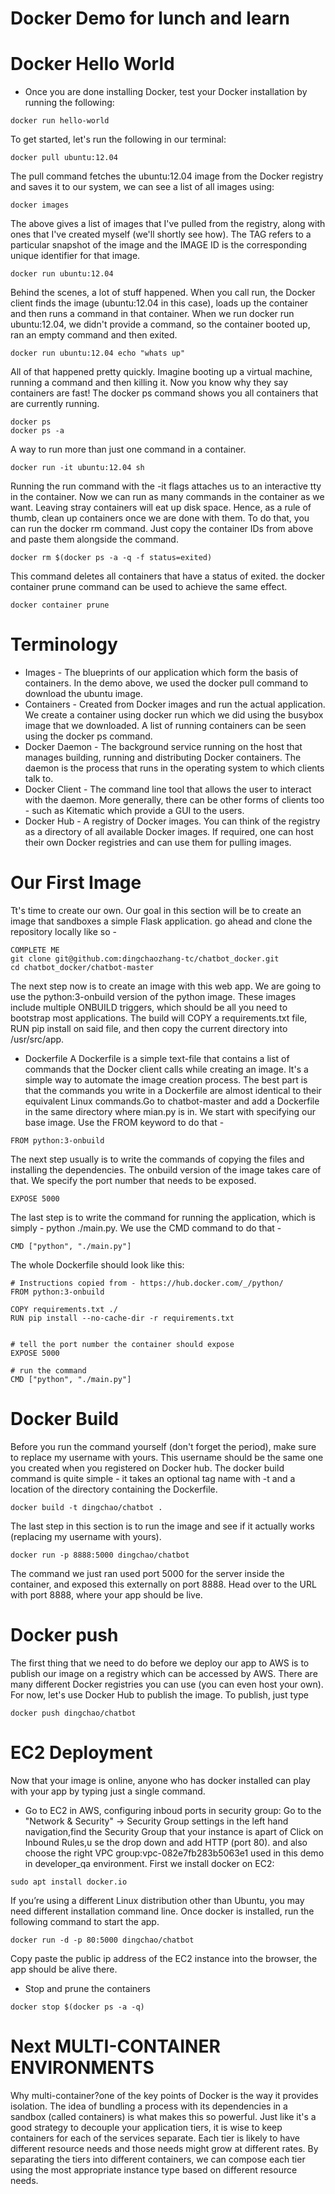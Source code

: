 # Docker Demo for lunch and learn

# Docker Hello World
- Once you are done installing Docker, test your Docker installation by running the following:
```
docker run hello-world
```
To get started, let's run the following in our terminal:
```
docker pull ubuntu:12.04
```
The pull command fetches the ubuntu:12.04 image from the Docker registry and saves it to our system, we can see a list of all images using: 
```
docker images
```

The above gives a list of images that I've pulled from the registry, along with ones that I've created myself (we'll shortly see how). The TAG refers to a particular snapshot of the image and the IMAGE ID is the corresponding unique identifier for that image.

```
docker run ubuntu:12.04
```
Behind the scenes, a lot of stuff happened. When you call run, the Docker client finds the image (ubuntu:12.04 in this case), loads up the container and then runs a command in that container. When we run docker run ubuntu:12.04, we didn't provide a command, so the container booted up, ran an empty command and then exited. 
```
docker run ubuntu:12.04 echo "whats up"
```
All of that happened pretty quickly. Imagine booting up a virtual machine, running a command and then killing it. Now you know why they say containers are fast! 
The docker ps command shows you all containers that are currently running.
```
docker ps
docker ps -a
```
A way to run more than just one command in a container.
```
docker run -it ubuntu:12.04 sh
```
Running the run command with the -it flags attaches us to an interactive tty in the container. Now we can run as many commands in the container as we want. Leaving stray containers will eat up disk space. Hence, as a rule of thumb, clean up containers once we are done with them. To do that, you can run the docker rm command. Just copy the container IDs from above and paste them alongside the command.
```
docker rm $(docker ps -a -q -f status=exited)
```
This command deletes all containers that have a status of exited. the docker container prune command can be used to achieve the same effect.
```
docker container prune
```
# Terminology
- Images - The blueprints of our application which form the basis of containers. In the demo above, we used the docker pull command to download the ubuntu image.
- Containers - Created from Docker images and run the actual application. We create a container using docker run which we did using the busybox image that we downloaded. A list of running containers can be seen using the docker ps command.
- Docker Daemon - The background service running on the host that manages building, running and distributing Docker containers. The daemon is the process that runs in the operating system to which clients talk to.
- Docker Client - The command line tool that allows the user to interact with the daemon. More generally, there can be other forms of clients too - such as Kitematic which provide a GUI to the users.
- Docker Hub - A registry of Docker images. You can think of the registry as a directory of all available Docker images. If required, one can host their own Docker registries and can use them for pulling images.

# Our First Image
Tt's time to create our own. Our goal in this section will be to create an image that sandboxes a simple Flask application.  go ahead and clone the repository locally like so -
```
COMPLETE ME
git clone git@github.com:dingchaozhang-tc/chatbot_docker.git
cd chatbot_docker/chatbot-master
```
The next step now is to create an image with this web app. We are going to use the python:3-onbuild version of the python image. These images include multiple ONBUILD triggers, which should be all you need to bootstrap most applications. The build will COPY a requirements.txt file, RUN pip install on said file, and then copy the current directory into /usr/src/app.
- Dockerfile
A Dockerfile is a simple text-file that contains a list of commands that the Docker client calls while creating an image. It's a simple way to automate the image creation process. The best part is that the commands you write in a Dockerfile are almost identical to their equivalent Linux commands.Go to chatbot-master and add a Dockerfile in the same directory where mian.py is in. We start with specifying our base image. Use the FROM keyword to do that -
```
FROM python:3-onbuild
```
The next step usually is to write the commands of copying the files and installing the dependencies. The onbuild version of the image takes care of that. We specify the port number that needs to be exposed. 
```
EXPOSE 5000
```
The last step is to write the command for running the application, which is simply - python ./main.py. We use the CMD command to do that -
```
CMD ["python", "./main.py"]
```
The whole Dockerfile should look like this:
```
# Instructions copied from - https://hub.docker.com/_/python/
FROM python:3-onbuild

COPY requirements.txt ./
RUN pip install --no-cache-dir -r requirements.txt


# tell the port number the container should expose
EXPOSE 5000

# run the command
CMD ["python", "./main.py"]

```
# Docker Build
Before you run the command yourself (don't forget the period), make sure to replace my username with yours. This username should be the same one you created when you registered on Docker hub. The docker build command is quite simple - it takes an optional tag name with -t and a location of the directory containing the Dockerfile.
```
docker build -t dingchao/chatbot .
```
The last step in this section is to run the image and see if it actually works (replacing my username with yours).
```
docker run -p 8888:5000 dingchao/chatbot
```
The command we just ran used port 5000 for the server inside the container, and exposed this externally on port 8888. Head over to the URL with port 8888, where your app should be live.

# Docker push
The first thing that we need to do before we deploy our app to AWS is to publish our image on a registry which can be accessed by AWS. There are many different Docker registries you can use (you can even host your own). For now, let's use Docker Hub to publish the image. To publish, just type

```
docker push dingchao/chatbot
```

# EC2 Deployment 
Now that your image is online, anyone who has docker installed can play with your app by typing just a single command.
- Go to EC2 in AWS, configuring inboud ports in security group:
Go to the "Network & Security" -> Security Group settings in the left hand navigation,find the Security Group that your instance is apart of Click on Inbound Rules,u se the drop down and add HTTP (port 80). 
and also choose the right VPC group:vpc-082e7fb283b5063e1 used in this demo in developer_qa environment.
First we install docker on EC2:
```
sudo apt install docker.io
```
If you’re using a different Linux distribution other than Ubuntu, you may need different installation command line.
Once docker is installed, run the following command to start the app.
```
docker run -d -p 80:5000 dingchao/chatbot
```
Copy paste the public ip address of the EC2 instance into the browser, the app should be alive there.
- Stop and prune the containers
```
docker stop $(docker ps -a -q)
```
# Next MULTI-CONTAINER ENVIRONMENTS

Why multi-container?one of the key points of Docker is the way it provides isolation. The idea of bundling a process with its dependencies in a sandbox (called containers) is what makes this so powerful. Just like it's a good strategy to decouple your application tiers, it is wise to keep containers for each of the services separate. Each tier is likely to have different resource needs and those needs might grow at different rates. By separating the tiers into different containers, we can compose each tier using the most appropriate instance type based on different resource needs. 
